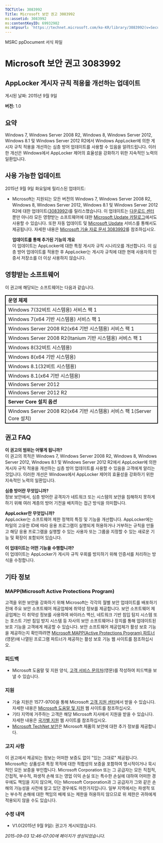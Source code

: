 ```yaml
---
TOCTitle: 3083992
Title: Microsoft 보안 권고 3083992
ms:assetid: 3083992
ms:contentKeyID: 69932982
ms:mtpsurl: 'https://technet.microsoft.com/ko-KR/library/3083992(v=Security.10)'
---
```


MSRC ppDocument 서식 파일

Microsoft 보안 권고 3083992
===========================

AppLocker 게시자 규칙 적용을 개선하는 업데이트
----------------------------------------------

게시된 날짜: 2015년 9월 9일

**버전:** 1.0

요약
----

<span id="sectionToggle0"></span>
Windows 7, Windows Server 2008 R2, Windows 8, Windows Server 2012, Windows 8.1 및 Windows Server 2012 R2에서 Windows AppLocker에 의한 게시자 규칙 적용을 개선하는 심층 방어 업데이트를 사용할 수 있음을 알려드립니다. 이러한 개선은 Windows에서 AppLocker 제어의 효율성을 강화하기 위한 지속적인 노력의 일환입니다.

사용 가능한 업데이트
--------------------

<span id="sectionToggle1"></span>
2015년 9월 9일 화요일에 릴리스된 업데이트:

-   Microsoft는 지원되는 모든 버전의 Windows 7, Windows Server 2008 R2, Windows 8, Windows Server 2012, Windows 8.1 및 Windows Server 2012 R2에 대한 업데이트([3083992](http://support.microsoft.com/ko-kr/kb/3083992))를 릴리스했습니다. 이 업데이트는 [다운로드 센터](https://www.microsoft.com/ko-kr/download/default.aspx)뿐만 아니라 모든 영향받는 소프트웨어에 대한 [Microsoft Update 카탈로그](http://catalog.update.microsoft.com/v7/site/install.aspx)에서도 사용할 수 있습니다. 또한 자동 업데이트 및 [Microsoft Update](http://update.microsoft.com/microsoftupdate/v6/vistadefault.aspx?ln=ko-kr) 서비스를 통해서도 제공됩니다. 자세한 내용은 [Microsoft 기술 자료 문서 3083992](http://support.microsoft.com/ko-kr/kb/3083992)를 참조하십시오.

    **업데이트를 통해 추가된 기능의 개요**  
    이 업데이트는 AppLocker에 대한 특정 게시자 규칙 시나리오를 개선합니다. 이 심층 방어 업데이트를 적용한 후 AppLocker는 게시자 규칙에 대한 현재 사용자의 인증서 저장소를 더 이상 사용하지 않습니다.

영향받는 소프트웨어
-------------------

<span id="sectionToggle2"></span>
이 권고에 해당되는 소프트웨어는 다음과 같습니다.

 
<p> </p>
<table style="border:1px solid black;">
<colgroup>
<col width="100%" />
</colgroup>
<tbody>
<tr class="odd">
<td style="border:1px solid black;"><strong>운영 체제</strong></td>
</tr>
<tr class="even">
<td style="border:1px solid black;">Windows 7(32비트 시스템용) 서비스 팩 1</td>
</tr>
<tr class="odd">
<td style="border:1px solid black;">Windows 7(x64 기반 시스템용) 서비스 팩 1</td>
</tr>
<tr class="even">
<td style="border:1px solid black;">Windows Server 2008 R2(x64 기반 시스템용) 서비스 팩 1</td>
</tr>
<tr class="odd">
<td style="border:1px solid black;">Windows Server 2008 R2(Itanium 기반 시스템용) 서비스 팩 1</td>
</tr>
<tr class="even">
<td style="border:1px solid black;">Windows 8(32비트 시스템용)</td>
</tr>
<tr class="odd">
<td style="border:1px solid black;">Windows 8(x64 기반 시스템용)</td>
</tr>
<tr class="even">
<td style="border:1px solid black;">Windows 8.1(32비트 시스템용)</td>
</tr>
<tr class="odd">
<td style="border:1px solid black;">Windows 8.1(x64 기반 시스템용)</td>
</tr>
<tr class="even">
<td style="border:1px solid black;">Windows Server 2012</td>
</tr>
<tr class="odd">
<td style="border:1px solid black;">Windows Server 2012 R2</td>
</tr>
<tr class="even">
<td style="border:1px solid black;"><strong>Server Core 설치 옵션</strong></td>
</tr>
<tr class="odd">
<td style="border:1px solid black;">Windows Server 2008 R2(x64 기반 시스템용) 서비스 팩 1(Server Core 설치)</td>
</tr>
</tbody>
</table>
  
권고 FAQ  
--------
  
<span id="sectionToggle3"></span>
**이 권고의 범위는 어떻게 됩니까?**    
이 권고의 목적은 Windows 7, Windows Server 2008 R2, Windows 8, Windows Server 2012, Windows 8.1 및 Windows Server 2012 R2에서 AppLocker에 의한 게시자 규칙 적용을 개선하는 심층 방어 업데이트를 사용할 수 있음을 고객에게 알리는 것입니다. 이러한 개선은 Windows에서 AppLocker 제어의 효율성을 강화하기 위한 지속적인 노력의 일환입니다.
  
**심층 방어란 무엇입니까?**    
정보 보안에서, 심층 방어란 공격자가 네트워크 또는 시스템의 보안을 침해하지 못하게 하기 위해 여러 계층의 방어 기전을 배치하는 접근 방식을 의미합니다.
  
**AppLocker란 무엇입니까?**  
AppLocker는 소프트웨어 제한 정책의 특징 및 기능을 개선합니다. AppLocker에는 파일의 고유한 ID에 따라 응용 프로그램이 실행되게 허용하거나 거부하는 규칙을 만들고 해당 응용 프로그램을 실행할 수 있는 사용자 또는 그룹을 지정할 수 있는 새로운 기능 및 확장이 포함되어 있습니다.
  
**이 업데이트는 어떤 기능을 수행합니까?**    
이 업데이트는 AppLocker가 게시자 규칙 우회를 방지하기 위해 인증서를 처리하는 방식을 수정합니다.
  
기타 정보  
---------
  
<span id="sectionToggle4"></span>
### MAPP(Microsoft Active Protections Program)
  
고객을 위한 보안을 강화하기 위해 Microsoft는 각각의 월별 보안 업데이트를 배포하기 전에 주요 보안 소프트웨어 제공업체에 취약성 정보를 제공합니다. 보안 소프트웨어 제공업체는 이 취약성 정보를 사용하여 바이러스 백신, 네트워크 기반 침입 탐지 시스템 또는 호스트 기반 침임 방지 시스템 등 자사의 보안 소프트웨어나 장치를 통해 업데이트된 보호 기능을 고객에게 제공할 수 있습니다. 보안 소프트웨어 제공업체가 활성 보호 기능을 제공하는지 확인하려면 [Microsoft MAPP(Active Protections Program) 파트너](http://technet.microsoft.com/ko-kr/security/dn467918)(영문)에 나열된 프로그램 파트너가 제공하는 활성 보호 기능 웹 사이트를 참조하십시오.
  
### 피드백
  
-   Microsoft 도움말 및 지원 양식, [고객 서비스 문의처](http://support.microsoft.com/ko-kr/kb/?scid=sw;en;1257&amp;showpage=1&amp;ws=technet&amp;sd=tech)(영문)를 작성하여 피드백을 보낼 수 있습니다.
  
### 지원
  
-   기술 지원은 1577-9700을 통해 Microsoft [고객 지원 센터](https://support.microsoft.com/ko-kr/gp/gp_security_main)에서 받을 수 있습니다. 자세한 내용은 [Microsoft 도움말 및 지원](https://support.microsoft.com/ko-kr) 웹 사이트를 참조하십시오.  
-   기타 지역에 거주하는 고객은 해당 Microsoft 지사에서 지원을 받을 수 있습니다. 자세한 내용은 [국가별 지원](http://go.microsoft.com/fwlink/?linkid=21155) 웹 사이트를 참조하십시오.  
-   [Microsoft TechNet 보안](http://technet.microsoft.com/ko-kr/security/default.aspx)은 Microsoft 제품의 보안에 대한 추가 정보를 제공합니다.
  
### 고지 사항
  
이 권고에서 제공되는 정보는 어떠한 보증도 없이 "있는 그대로" 제공됩니다. Microsoft는 상품성과 특정 목적에 대한 적합성의 보증을 포함하여 명시적이거나 묵시적인 모든 보증을 부인합니다. Microsoft Corporation 또는 그 공급자는 모든 직접적, 간접적, 부수적, 파생적 손해 또는 영업 이익 손실 또는 특수한 손실에 대하여 어떠한 경우에도 책임을 지지 않으며, 이는 Microsoft Corporation과 그 공급자가 그와 같은 손해의 가능성을 사전에 알고 있던 경우에도 마찬가지입니다. 일부 지역에서는 파생적 또는 부수적 손해에 대한 책임의 배제 또는 제한을 허용하지 않으므로 위 제한은 귀하에게 적용되지 않을 수도 있습니다.
  
### 수정 내역
  
-   V1.0(2015년 9월 9일): 권고가 게시되었습니다.
  
*2015-09-03 12:46-07:00에 페이지가 생성되었습니다.*
